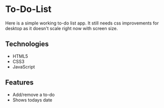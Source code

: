 # To-Do-List

Here is a simple working to-do list app. It still needs css improvements for desktop as it doesn't scale right now with screen size. 

## Technologies
- HTML5
- CSS3
- JavaScript

## Features
- Add/remove a to-do
- Shows todays date

